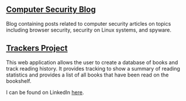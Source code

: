 ## [Computer Security Blog](https://oneexists.github.io/blog/all)

Blog containing posts related to computer security articles on topics including
browser security, security on Linux systems, and spyware.

## [Trackers Project](https://github.com/oneexists/trackers)

This web application allows the user to create a database of books and track
reading history. It provides tracking to show a summary of reading statistics
and provides a list of all books that have been read on the bookshelf.

I can be found on LinkedIn [here](https://www.linkedin.com/in/skylar-lynner-826079188/).
